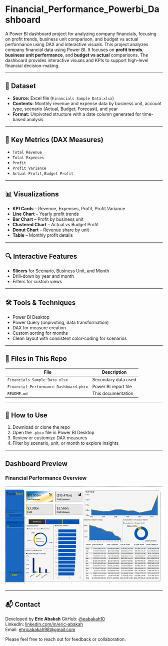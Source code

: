 # Financial_Performance_Powerbi_Dashboard
A Power BI dashboard project for analyzing company financials, focusing on profit trends, business unit comparison, and budget vs actual performance using DAX and interactive visuals.
This project analyzes company financial data using Power BI. It focuses on **profit trends**, **business unit performance**, and **budget vs actual** comparisons. The dashboard provides interactive visuals and KPIs to support high-level financial decision-making.

---

## 📁 Dataset

- **Source:** Excel file (`Financials Sample Data.xlsx`)
- **Contents:** Monthly revenue and expense data by business unit, account type, scenario (Actual, Budget, Forecast), and year
- **Format:** Unpivoted structure with a date column generated for time-based analysis

---

## 🧮 Key Metrics (DAX Measures)

- `Total Revenue`
- `Total Expenses`
- `Profit`
- `Profit Variance`
- `Actual Profit`, `Budget Profit`


---

## 📊 Visualizations

- **KPI Cards** – Revenue, Expenses, Profit, Profit Variance
- **Line Chart** – Yearly profit trends
- **Bar Chart** – Profit by business unit
- **Clustered Chart** – Actual vs Budget Profit
- **Donut Chart** – Revenue share by unit
- **Table** – Monthly profit details

---

## 🔍 Interactive Features

- **Slicers** for Scenario, Business Unit, and Month
- Drill-down by year and month
- Filters for custom views

---

## 🛠 Tools & Techniques

- Power BI Desktop
- Power Query (unpivoting, data transformation)
- DAX for measure creation
- Custom sorting for months
- Clean layout with consistent color-coding for scenarios

---

## 📂 Files in This Repo

| File | Description |
|------|-------------|
| `Financials Sample Data.xlsx` | Secondary data used |
| `Financial_Performance_Dashboard.pbix` | Power BI report file |
| `README.md` | This documentation |

---

## 📌 How to Use

1. Download or clone the repo
2. Open the `.pbix` file in Power BI Desktop
3. Review or customize DAX measures
4. Filter by scenario, unit, or month to explore insights

---

## Dashboard Preview

###  Financial Performance Overview
![Sales Overview](Financial_dashboard.png)

---

## 📬 Contact


Developed by **Eric Abakah**
GitHub: [@eabakah10](https://github.com/eabakah10)  
LinkedIn: [linkedin.com/in/eric-abakah](https://www.linkedin.com/in/eric-abakah-11a6361a7)  
Email: ehricabakah98@gmail.com

Please feel free to reach out for feedback or collaboration.
